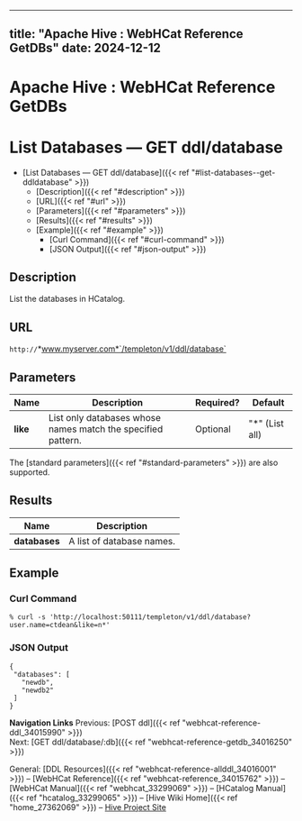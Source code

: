 ---

title: "Apache Hive : WebHCat Reference GetDBs"
date: 2024-12-12
----------------

# Apache Hive : WebHCat Reference GetDBs

# List Databases — GET ddl/database

* [List Databases — GET ddl/database]({{< ref "#list-databases--get-ddldatabase" >}})
  + [Description]({{< ref "#description" >}})
  + [URL]({{< ref "#url" >}})
  + [Parameters]({{< ref "#parameters" >}})
  + [Results]({{< ref "#results" >}})
  + [Example]({{< ref "#example" >}})
    - [Curl Command]({{< ref "#curl-command" >}})
    - [JSON Output]({{< ref "#json-output" >}})

## Description

List the databases in HCatalog.

## URL

`http://`*www.myserver.com*`/templeton/v1/ddl/database`

## Parameters

|   Name   |                         Description                          | Required? |    Default     |
|----------|--------------------------------------------------------------|-----------|----------------|
| **like** | List only databases whose names match the specified pattern. | Optional  | "*" (List all) |

The [standard parameters]({{< ref "#standard-parameters" >}}) are also supported.

## Results

|     Name      |        Description        |
|---------------|---------------------------|
| **databases** | A list of database names. |

## Example

### Curl Command

```
% curl -s 'http://localhost:50111/templeton/v1/ddl/database?user.name=ctdean&like=n*'

```

### JSON Output

```
{
 "databases": [
   "newdb",
   "newdb2"
 ]
}

```

**Navigation Links**
Previous: [POST ddl]({{< ref "webhcat-reference-ddl_34015990" >}})   
Next: [GET ddl/database/:db]({{< ref "webhcat-reference-getdb_34016250" >}})

General: [DDL Resources]({{< ref "webhcat-reference-allddl_34016001" >}}) – [WebHCat Reference]({{< ref "webhcat-reference_34015762" >}}) – [WebHCat Manual]({{< ref "webhcat_33299069" >}}) – [HCatalog Manual]({{< ref "hcatalog_33299065" >}}) – [Hive Wiki Home]({{< ref "home_27362069" >}}) – [Hive Project Site](http://hive.apache.org/)

